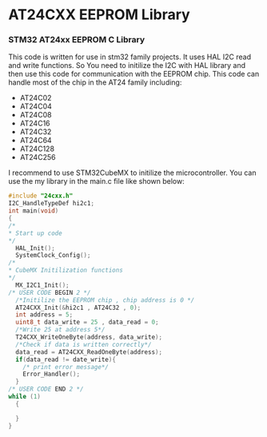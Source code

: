 # AT24CXX EEPROM Library
### STM32 AT24xx EEPROM C Library
This code is written for use in stm32 family projects. It uses HAL I2C read and write functions. So You need to initilize the I2C with HAL library and then use this code for communication with the EEPROM chip. This code can handle most of the chip in the AT24 family including:
- AT24C02
- AT24C04
- AT24C08
- AT24C16
- AT24C32
- AT24C64
- AT24C128
- AT24C256

I recommend to use STM32CubeMX to initilize the microcontroller. You can use the my library in the main.c file like shown below:
```C
#include "24cxx.h" 
I2C_HandleTypeDef hi2c1;
int main(void)
{
/*
* Start up code 
*/
  HAL_Init();
  SystemClock_Config();
/*
* CubeMX Initilization functions
*/
  MX_I2C1_Init();
/* USER CODE BEGIN 2 */
  /*Initilize the EEPROM chip , chip address is 0 */
  AT24CXX_Init(&hi2c1 , AT24C32 , 0);
  int address = 5;
  uint8_t data_write = 25 , data_read = 0;
  /*Write 25 at address 5*/
  T24CXX_WriteOneByte(address, data_write);
  /*Check if data is written correctly*/
  data_read = AT24CXX_ReadOneByte(address);
  if(data_read != date_write){
    /* print error message*/
    Error_Handler();
  }
/* USER CODE END 2 */
while (1)
  {

  }
}
```

